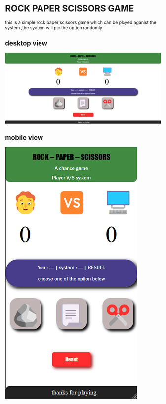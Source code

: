# ROCK PAPER SCISSORS GAME

this is a simple rock paper scissors game which can be played aganist the system ,the syatem will pic the option randomly

## desktop view

![App screenshot](img/webview.png)

## mobile view

![App screenshot](img/mobileview.png)
